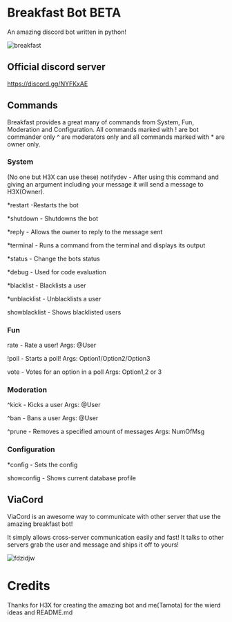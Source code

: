 # Breakfast Bot BETA 

An amazing discord bot written in python!

![breakfast](https://user-images.githubusercontent.com/29059450/26890023-0f164536-4ba8-11e7-9670-1df4d995e48f.jpg)


## Official discord server

https://discord.gg/NYFKxAE

## Commands

 Breakfast provides a great many of commands from System, Fun, Moderation and Configuration. All commands marked with ! are bot commander only ^ are moderators only and all commands marked with * are owner only.
 
### System
(No one but H3X can use these)
notifydev - After using this command and giving an argument including your message it will send a message to H3X(Owner).

*restart -Restarts the bot

*shutdown - Shutdowns the bot

*reply - Allows the owner to reply to the message sent

*terminal - Runs a command from the terminal and displays its output

*status - Change the bots status

*debug - Used for code evaluation

*blacklist - Blacklists a user

*unblacklist - Unblacklists a user

showblacklist - Shows blacklisted users

### Fun
 
rate - Rate a user! Args: @User

!poll - Starts a poll! Args: Option1/Option2/Option3

vote - Votes for an option in a poll Args: Option1,2 or 3

### Moderation

^kick - Kicks a user Args: @User

^ban - Bans a user Args: @User

^prune - Removes a specified amount of messages Args: NumOfMsg

### Configuration

*config - Sets the config 

showconfig - Shows current database profile


## ViaCord

ViaCord is an awesome way to communicate with other server that use the amazing breakfast bot! 

It simply allows cross-server communication easily and fast! It talks to other servers grab the user and message and ships it off to yours!

![fdzidjw](https://user-images.githubusercontent.com/29059450/26891414-d262fdf0-4bac-11e7-81fa-2e1de920528f.png)


# Credits

Thanks for H3X for creating the amazing bot and me(Tamota) for the wierd ideas and README.md

